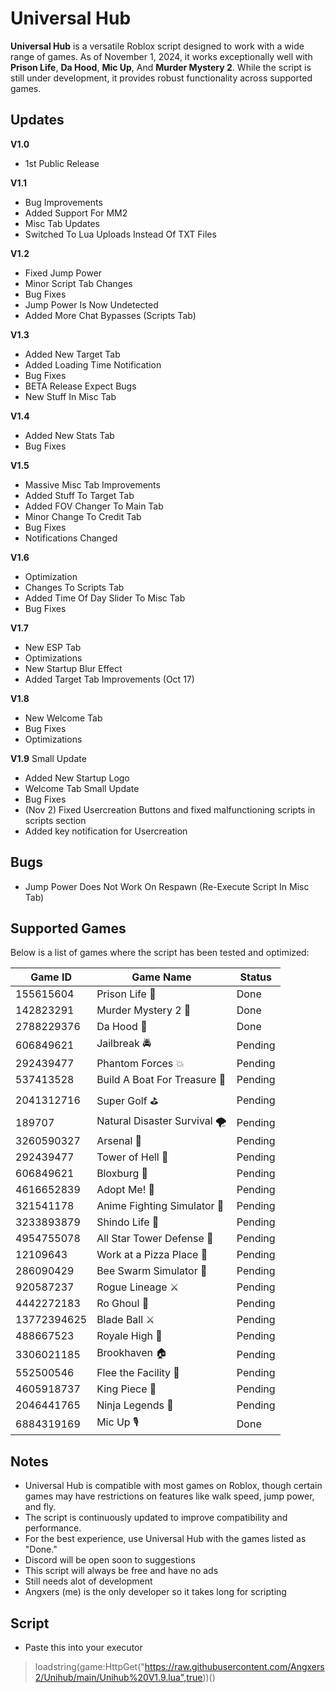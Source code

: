 # Universal Hub

**Universal Hub** is a versatile Roblox script designed to work with a wide range of games. As of November 1, 2024, it works exceptionally well with **Prison Life**, **Da Hood**, **Mic Up**, And **Murder Mystery 2**. While the script is still under development, it provides robust functionality across supported games.

## Updates
**V1.0** 
- 1st Public Release 

**V1.1** 
- Bug Improvements
- Added Support For MM2
- Misc Tab Updates
- Switched To Lua Uploads Instead Of TXT Files

**V1.2**
- Fixed Jump Power
- Minor Script Tab Changes
- Bug Fixes
- Jump Power Is Now Undetected
- Added More Chat Bypasses (Scripts Tab)

**V1.3**
- Added New Target Tab
- Added Loading Time Notification
- Bug Fixes
- BETA Release Expect Bugs
- New Stuff In Misc Tab

**V1.4**
- Added New Stats Tab
- Bug Fixes

**V1.5**
- Massive Misc Tab Improvements
- Added Stuff To Target Tab
- Added FOV Changer To Main Tab
- Minor Change To Credit Tab
- Bug Fixes
- Notifications Changed

**V1.6**
- Optimization
- Changes To Scripts Tab
- Added Time Of Day Slider To Misc Tab
- Bug Fixes

**V1.7**
- New ESP Tab
- Optimizations
- New Startup Blur Effect
- Added Target Tab Improvements (Oct 17)

**V1.8**
- New Welcome Tab
- Bug Fixes
- Optimizations

**V1.9**
Small Update
- Added New Startup Logo
- Welcome Tab Small Update
- Bug Fixes
- (Nov 2) Fixed Usercreation Buttons and fixed malfunctioning scripts in scripts section
- Added key notification for Usercreation
  


## Bugs
- Jump Power Does Not Work On Respawn (Re-Execute Script In Misc Tab) 


## Supported Games
Below is a list of games where the script has been tested and optimized:

| Game ID      | Game Name                           | Status  |
|--------------|-------------------------------------|---------|
| 155615604    | Prison Life 🏢                      | Done    |
| 142823291    | Murder Mystery 2 🔪                 | Done    |
| 2788229376   | Da Hood 🔫                          | Done    |
| 606849621    | Jailbreak 🚔                        | Pending |
| 292439477    | Phantom Forces 💥                   | Pending |
| 537413528    | Build A Boat For Treasure 🚤        | Pending |
| 2041312716   | Super Golf ⛳                       | Pending |
| 189707       | Natural Disaster Survival 🌪️       | Pending |
| 3260590327   | Arsenal 🔫                          | Pending |
| 292439477    | Tower of Hell 🗼                    | Pending |
| 606849621    | Bloxburg 🏡                         | Pending |
| 4616652839   | Adopt Me! 🐶                        | Pending |
| 321541178    | Anime Fighting Simulator 💪         | Pending |
| 3233893879   | Shindo Life 🍥                      | Pending |
| 4954755078   | All Star Tower Defense 🌟           | Pending |
| 12109643     | Work at a Pizza Place 🍕            | Pending |
| 286090429    | Bee Swarm Simulator 🐝              | Pending |
| 920587237    | Rogue Lineage ⚔️                   | Pending |
| 4442272183   | Ro Ghoul 👻                         | Pending |
| 13772394625  | Blade Ball ⚔️                      | Pending |
| 488667523    | Royale High 👑                      | Pending |
| 3306021185   | Brookhaven 🏠                       | Pending |
| 552500546    | Flee the Facility 🏃               | Pending |
| 4605918737   | King Piece 👑                       | Pending |
| 2046441765   | Ninja Legends 🥷                   | Pending |
| 6884319169   | Mic Up 🎙                           | Done    |

## Notes

- Universal Hub is compatible with most games on Roblox, though certain games may have restrictions on features like walk speed, jump power, and fly.
- The script is continuously updated to improve compatibility and performance.
- For the best experience, use Universal Hub with the games listed as "Done."
- Discord will be open soon to suggestions
- This script will always be free and have no ads
- Still needs alot of development
- Angxers (me) is the only developer so it takes long for scripting

  

## Script 

- Paste this into your executor
> loadstring(game:HttpGet("https://raw.githubusercontent.com/Angxers2/Unihub/main/Unihub%20V1.9.lua",true))()

